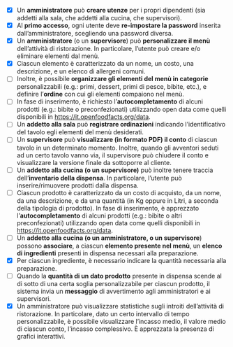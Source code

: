 - [x] Un **amministratore** può **creare utenze** per i propri dipendenti (sia addetti alla sala, che addetti alla cucina, che supervisori).
- [x] Al **primo accesso**, ogni utente deve **re-impostare la password** inserita dall’amministratore, scegliendo una password diversa.
- [x] Un **amministratore** (o un **supervisore**) può **personalizzare il menù** dell’attività di ristorazione. In particolare, l’utente può creare e/o eliminare elementi dal menù.
- [x] Ciascun elemento è caratterizzato da un nome, un costo, una descrizione, e un elenco di allergeni comuni. 
- [ ] Inoltre, è possibile **organizzare gli elementi del menù in categorie** personalizzabili (e.g.: primi, dessert, primi di pesce, bibite, etc.), e definire l’**ordine** con cui gli elementi compaiono nel menù.
- [ ] In fase di inserimento, è richiesto l’**autocompletamento** di alcuni prodotti (e.g.: bibite o preconfezionati) utilizzando open data come quelli disponibili in https://it.openfoodfacts.org/data.
- [ ] Un **addetto alla sala** può **registrare ordinazioni** indicando l’identificativo del tavolo egli elementi del menù desiderati.
- [ ] Un **supervisore** può **visualizzare (in formato PDF) il conto** di ciascun tavolo in un determinato momento. Inoltre, quando gli avventori seduti ad un certo tavolo vanno via, il supervisore può chiudere il conto e visualizzare la versione finale da sottoporre al cliente.
- [ ] Un **addetto alla cucina (o un supervisore)** può inoltre tenere traccia dell’**inventario della dispensa**. In particolare, l’utente può inserire/rimuovere prodotti dalla dispensa. 
- [ ] Ciascun prodotto è caratterizzato da un costo di acquisto, da un nome, da una descrizione, e da una quantità (in Kg oppure in Litri, a seconda della tipologia di prodotto). In fase di inserimento, è apprezzato l’**autocompletamento** di alcuni prodotti (e.g.: bibite o altri preconfezionati) utilizzando open data come quelli disponibili in https://it.openfoodfacts.org/data.
- [ ] Un **addetto alla cucina (o un amministratore, o un supervisore**) possono **associare**, a ciascun **elemento presente nel menù**, un **elenco di ingredienti** presenti in dispensa necessari alla preparazione. 
- [x] Per ciascun ingrediente, è necessario indicare la quantità necessaria alla preparazione.
- [ ] Quando la **quantità di un dato prodotto** presente in dispensa scende al di sotto di una certa soglia personalizzabile per ciascun prodotto, il sistema invia un **messaggio** di avvertimento agli amministratori e ai supervisori.
- [x] Un amministratore può visualizzare statistiche sugli introiti dell’attività di ristorazione. In particolare, dato un certo intervallo di tempo personalizzabile, è possibile visualizzare l’incasso medio, il valore medio di ciascun conto, l’incasso complessivo. È apprezzata la presenza di grafici interattivi.
